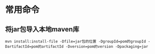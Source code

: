 
# 常用命令

## 将jar包导入本地maven库

`mvn install:install-file -Dfile=jar包的位置 -DgroupId=pom的groupId -DartifactId=pom的artifactId -Dversion=pom的version -Dpackaging=jar`
